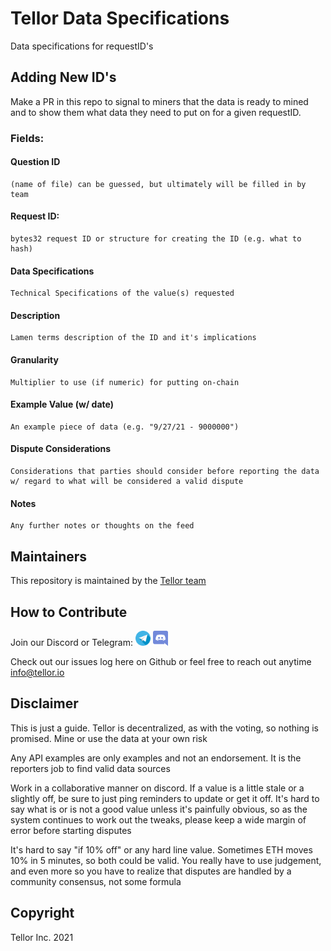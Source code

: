 # Tellor Data Specifications

Data specifications for requestID's

## Adding New ID's

Make a PR in this repo to signal to miners that the data is ready to mined and to show them what data they need to put on for a given requestID. 

### Fields:

#### Question ID

    (name of file) can be guessed, but ultimately will be filled in by team

#### Request ID: 

    bytes32 request ID or structure for creating the ID (e.g. what to hash)


#### Data Specifications

    Technical Specifications of the value(s) requested


#### Description

    Lamen terms description of the ID and it's implications


#### Granularity

    Multiplier to use (if numeric) for putting on-chain


#### Example Value (w/ date)

    An example piece of data (e.g. "9/27/21 - 9000000")

#### Dispute Considerations

    Considerations that parties should consider before reporting the data w/ regard to what will be considered a valid dispute

#### Notes

    Any further notes or thoughts on the feed


## Maintainers <a name="maintainers"> </a> 
This repository is maintained by the [Tellor team](https://github.com/orgs/tellor-io/people)


## How to Contribute<a name="how2contribute"> </a>  
Join our Discord or Telegram:
[<img src="./public/telegram.png" width="24" height="24">](https://t.me/tellor)
[<img src="./public/discord.png" width="24" height="24">](https://discord.gg/g99vE5Hb)

Check out our issues log here on Github or feel free to reach out anytime [info@tellor.io](mailto:info@tellor.io)


## Disclaimer  

This is just a guide.  Tellor is decentralized, as with the voting, so nothing is promised.  Mine or use the data at your own risk

Any API examples are only examples and not an endorsement.  It is the reporters job to find valid data sources

Work in a collaborative manner on discord.  If a value is a little stale or a slightly off, be sure to just ping reminders to update or get it off.  It's hard to say what is or is not a good value unless it's painfully obvious, so as the system continues to work out the tweaks, please keep a wide margin of error before starting disputes


It's hard to say "if 10% off" or any hard line value.  Sometimes ETH moves 10% in 5 minutes, so both could be valid.  You really have to use judgement, and even more so you have to realize that disputes are handled by a community consensus, not some formula


## Copyright

Tellor Inc. 2021